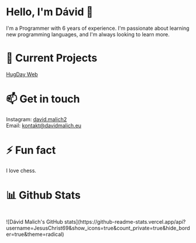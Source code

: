 # Hello, I'm Dávid 👋<br>
I'm a Programmer with 6 years of experience. I'm passionate about learning new programming languages, and I'm always looking to learn more.
<br>
# 🔭 Current Projects<br>
[HugDay Web](https://hugday.sk)
<br>
# 📫 Get in touch<br>
Instagram: [david.malich2](https://www.instagram.com/david.malich2/)<br>
Email: [kontakt@davidmalich.eu](mailto:kontakt@davidmalich.eu)
<br>
# ⚡ Fun fact<br>
I love chess.
<br>
# 📊 Github Stats
<br>
![Dávid Malich's GitHub stats](https://github-readme-stats.vercel.app/api?username=JesusChrist69&show_icons=true&count_private=true&hide_border=true&theme=radical)
